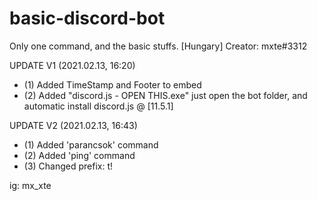 # basic-discord-bot
Only one command, and the basic stuffs. [Hungary]
Creator: mxte#3312

UPDATE V1 (2021.02.13, 16:20)
- (1) Added TimeStamp and Footer to embed
- (2) Added "discord.js - OPEN THIS.exe" just open the bot folder, and automatic install discord.js @ [11.5.1]

UPDATE V2 (2021.02.13, 16:43)
- (1) Added 'parancsok' command
- (2) Added 'ping' command
- (3) Changed prefix: t!


ig: mx_xte
